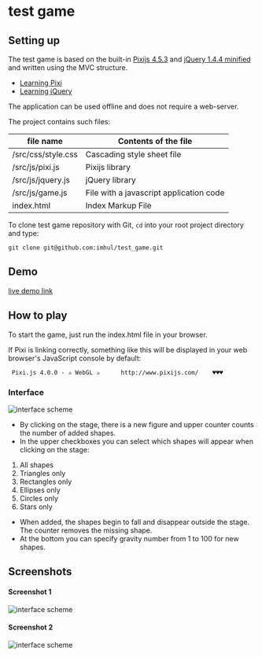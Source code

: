 # test game

Setting up
----------

The test game is based on the built-in [Pixijs 4.5.3](http://www.pixijs.com/) and [jQuery 1.4.4 minified](https://blog.jquery.com/2010/11/11/jquery-1-4-4-release-notes/) and written using the MVC structure.

* [Learning Pixi](https://github.com/kittykatattack/learningPixi/blob/master/README.md#learning-pixi)
* [Learning jQuery](http://api.jquery.com/category/version/1.4.4/)

The application can be used offline and does not require a web-server.

The project contains such files:

file name                | Contents of the file
-------------------------|----------------------
/src/css/style.css    	 | Cascading style sheet file
/src/js/pixi.js  	       | Pixijs library
/src/js/jquery.js 	     | jQuery library
/src/js/game.js	 	       | File with a javascript application code
index.html      	       | Index Markup File

To clone test game repository with Git,  `cd`
into your root project directory and type:
```
git clone git@github.com:imhul/test_game.git
```
Demo
----------
[live demo link](http://weblogic.com.ua/app/lab/pixi/index.html)

How to play
----------

To start the game, just run the index.html file in your browser.

If Pixi is linking correctly, something like this will be displayed in your web browser's JavaScript console by default:
```
 Pixi.js 4.0.0 - ✰ WebGL ✰      http://www.pixijs.com/    ♥♥♥ 
``` 
### Interface

![interface scheme](https://raw.githubusercontent.com/imhul/test_game/master/scheme.jpg)

* By clicking on the stage, there is a new figure and upper counter counts the number of added shapes.
* In the upper checkboxes you can select which shapes will appear when clicking on the stage:
 1. All shapes
 2. Triangles only
 3. Rectangles only
 4. Ellipses only
 5. Circles only
 6. Stars only
* When added, the shapes begin to fall and disappear outside the stage. The counter removes the missing shape.
* At the bottom you can specify gravity number from 1 to 100 for new shapes.

Screenshots
----------

#### Screenshot 1
![interface scheme](https://raw.githubusercontent.com/imhul/test_game/master/screen_01.jpg)
#### Screenshot 2
![interface scheme](https://raw.githubusercontent.com/imhul/test_game/master/screen_02.jpg)
